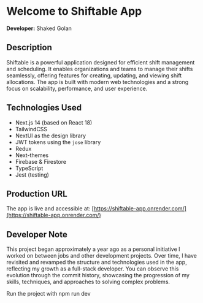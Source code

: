 # Welcome to Shiftable App

**Developer:** Shaked Golan

## Description
Shiftable is a powerful application designed for efficient shift management and scheduling. It enables organizations and teams to manage their shifts seamlessly, offering features for creating, updating, and viewing shift allocations. The app is built with modern web technologies and a strong focus on scalability, performance, and user experience.  

## Technologies Used
* Next.js 14 (based on React 18)
* TailwindCSS
* NextUI as the design library
* JWT tokens using the `jose` library
* Redux
* Next-themes
* Firebase & Firestore
* TypeScript
* Jest (testing)

## Production URL
The app is live and accessible at: [https://shiftable-app.onrender.com/](https://shiftable-app.onrender.com/)

## Developer Note
This project began approximately a year ago as a personal initiative I worked on between jobs and other development projects. Over time, I have revisited and revamped the structure and technologies used in the app, reflecting my growth as a full-stack developer. You can observe this evolution through the commit history, showcasing the progression of my skills, techniques, and approaches to solving complex problems.


Run the project with npm run dev
